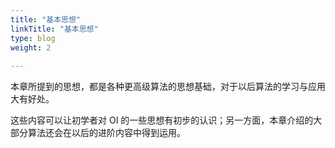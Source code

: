 ```yaml
---
title: "基本思想"
linkTitle: "基本思想"
type: blog
weight: 2
    
---
```


本章所提到的思想，都是各种更高级算法的思想基础，对于以后算法的学习与应用大有好处。

这些内容可以让初学者对 OI 的一些思想有初步的认识；另一方面，本章介绍的大部分算法还会在以后的进阶内容中得到运用。